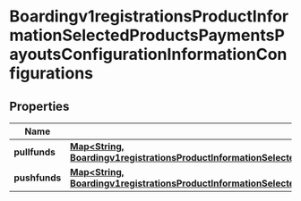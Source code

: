 
# Boardingv1registrationsProductInformationSelectedProductsPaymentsPayoutsConfigurationInformationConfigurations

## Properties
Name | Type | Description | Notes
------------ | ------------- | ------------- | -------------
**pullfunds** | [**Map&lt;String, Boardingv1registrationsProductInformationSelectedProductsPaymentsPayoutsConfigurationInformationConfigurationsPullfunds&gt;**](Boardingv1registrationsProductInformationSelectedProductsPaymentsPayoutsConfigurationInformationConfigurationsPullfunds.md) |  |  [optional]
**pushfunds** | [**Map&lt;String, Boardingv1registrationsProductInformationSelectedProductsPaymentsPayoutsConfigurationInformationConfigurationsPushfunds&gt;**](Boardingv1registrationsProductInformationSelectedProductsPaymentsPayoutsConfigurationInformationConfigurationsPushfunds.md) |  |  [optional]



